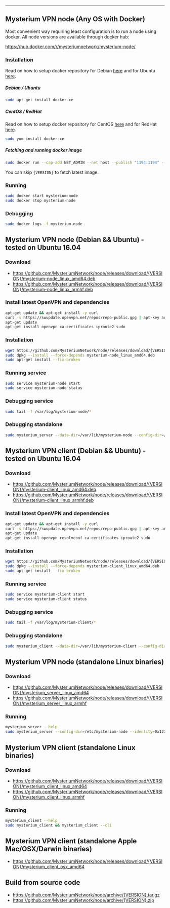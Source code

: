 ---
## Mysterium VPN node (Any OS with Docker)

Most convenient way requiring least configuration is to run a node using docker. 
All node versions are available through docker hub: 
 
https://hub.docker.com/r/mysteriumnetwork/mysterium-node/
### Installation

Read on how to setup docker repository for Debian [here](https://docs.docker.com/install/linux/docker-ce/debian/) 
and for Ubuntu [here](https://docs.docker.com/install/linux/docker-ee/ubuntu/).

##### Debian / Ubuntu
```bash
sudo apt-get install docker-ce
```

##### CentOS / RedHat

Read on how to setup docker repository for CentOS [here](https://docs.docker.com/install/linux/docker-ce/centos/)
and for RedHat [here](https://docs.docker.com/install/linux/docker-ee/rhel/).

```bash
sudo yum install docker-ce
```

##### Fetching and running docker image
```bash
sudo docker run --cap-add NET_ADMIN --net host --publish "1194:1194" --name mysterium-node -d mysteriumnetwork/mysterium-node:{VERSION}
```
You can skip `{VERSION}` to fetch latest image. 

### Running
```bash
sudo docker start mysterium-node
sudo docker stop mysterium-node
```
### Debugging
```bash
sudo docker logs -f mysterium-node
```


## Mysterium VPN node (Debian && Ubuntu) - tested on Ubuntu 16.04
### Download
 * https://github.com/MysteriumNetwork/node/releases/download/{VERSION}/mysterium-node_linux_amd64.deb
 * https://github.com/MysteriumNetwork/node/releases/download/{VERSION}/mysterium-node_linux_armhf.deb

### Install latest OpenVPN and dependencies

```bash
apt-get update && apt-get install -y curl
curl -s https://swupdate.openvpn.net/repos/repo-public.gpg | apt-key add && echo "deb http://build.openvpn.net/debian/openvpn/stable xenial main" > /etc/apt/sources.list.d/openvpn-aptrepo.list && rm -rf /var/cache/apt/* /var/lib/apt/lists/*
apt-get update
apt-get install openvpn ca-certificates iproute2 sudo
```

### Installation
```bash
wget https://github.com/MysteriumNetwork/node/releases/download/{VERSION}/mysterium-node_linux_amd64.deb
sudo dpkg --install --force-depends mysterium-node_linux_amd64.deb
sudo apt-get install --fix-broken
```
### Running service
```bash
sudo service mysterium-node start
sudo service mysterium-node status
```
### Debugging service
```bash
sudo tail -f /var/log/mysterium-node/*
```
### Debugging standalone
```bash
sudo mysterium_server --data-dir=/var/lib/mysterium-node --config-dir=/etc/mysterium-node --runtime-dir=/tmp --identity=0x123456..
```


## Mysterium VPN client (Debian && Ubuntu) - tested on Ubuntu 16.04
### Download
 * https://github.com/MysteriumNetwork/node/releases/download/{VERSION}/mysterium-client_linux_amd64.deb
 * https://github.com/MysteriumNetwork/node/releases/download/{VERSION}/mysterium-client_linux_armhf.deb

### Install latest OpenVPN and dependencies

```bash
apt-get update && apt-get install -y curl
curl -s https://swupdate.openvpn.net/repos/repo-public.gpg | apt-key add && echo "deb http://build.openvpn.net/debian/openvpn/stable xenial main" > /etc/apt/sources.list.d/openvpn-aptrepo.list && rm -rf /var/cache/apt/* /var/lib/apt/lists/*
apt-get update
apt-get install openvpn resolvconf ca-certificates iproute2 sudo
```

### Installation
```bash
wget https://github.com/MysteriumNetwork/node/releases/download/{VERSION}/mysterium-client_linux_amd64.deb
sudo dpkg --install --force-depends mysterium-client_linux_amd64.deb
sudo apt-get install --fix-broken
```
### Running service
```bash
sudo service mysterium-client start
sudo service mysterium-client status
```
### Debugging service
```bash
sudo tail -f /var/log/mysterium-client/*
```
### Debugging standalone
```bash
sudo mysterium_client --data-dir=/var/lib/mysterium-client --config-dir=/etc/mysterium-client --runtime-dir=/tmp
```


## Mysterium VPN node (standalone Linux binaries)
### Download
 * https://github.com/MysteriumNetwork/node/releases/download/{VERSION}/mysterium_server_linux_amd64
 * https://github.com/MysteriumNetwork/node/releases/download/{VERSION}/mysterium_server_linux_armhf
### Running
```bash
mysterium_server --help
sudo mysterium_server --config-dir=/etc/mysterium-node --identity=0x123456..
```


## Mysterium VPN client (standalone Linux binaries)
### Download
 * https://github.com/MysteriumNetwork/node/releases/download/{VERSION}/mysterium_client_linux_amd64
 * https://github.com/MysteriumNetwork/node/releases/download/{VERSION}/mysterium_client_linux_armhf
### Running
```bash
mysterium_client --help
sudo mysterium_client && mysterium_client --cli
```


## Mysterium VPN client (standalone Apple Mac/OSX/Darwin binaries)
 * https://github.com/MysteriumNetwork/node/releases/download/{VERSION}/mysterium_client_osx_amd64


## Build from source code
 * https://github.com/MysteriumNetwork/node/archive/{VERSION}.tar.gz
 * https://github.com/MysteriumNetwork/node/archive/{VERSION}.zip
